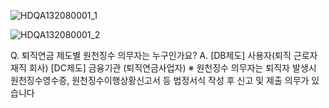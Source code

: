 
![HDQA132080001_1](HDQA132080001_1.jpg)


![HDQA132080001_2](HDQA132080001_2.jpg)

Q. 퇴직연금 제도별 원천징수 의무자는 누구인가요?
A. [DB제도] 사용자(퇴직 근로자 재직 회사)
[DC제도] 금융기관 (퇴직연금사업자)
※ 원천징수 의무자는 퇴직자 발생시 원천징수영수증, 원천징수이행상황신고서 등 법정서식 작성 후 신고 및 제출 의무가 있습니다
